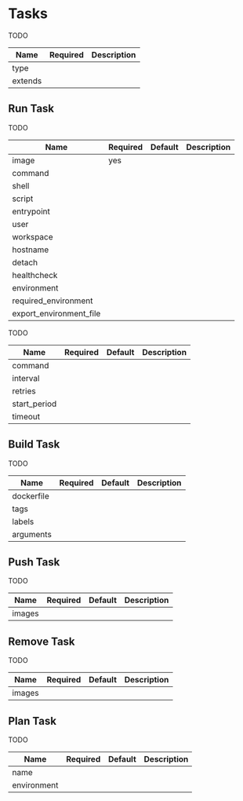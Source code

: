# Tasks

TODO

| Name    | Required | Description |
| ------- | -------- | ----------- |
| type    |          | |
| extends |          | |

## Run Task

TODO

| Name                    | Required | Default | Description |
| ----------------------- | -------- | ------- | ----------- |
| image                   | yes      |         | |
| command                 |          |         | |
| shell                   |          |         | |
| script                  |          |         | |
| entrypoint              |          |         | |
| user                    |          |         | |
| workspace               |          |         | |
| hostname                |          |         | |
| detach                  |          |         | |
| healthcheck             |          |         | |
| environment             |          |         | |
| required_environment    |          |         | |
| export_environment_file |          |         | |

TODO

| Name         | Required | Default | Description |
| ------------ | -------- | ------- | ----------- |
| command      |          |         | |
| interval     |          |         | |
| retries      |          |         | |
| start_period |          |         | |
| timeout      |          |         | |

## Build Task

TODO

| Name       | Required | Default | Description |
| ---------- | -------- | ------- | ----------- |
| dockerfile |          |         | |
| tags       |          |         | |
| labels     |          |         | |
| arguments  |          |         | |

## Push Task

TODO

| Name   | Required | Default | Description |
| ------ | -------- | ------- | ----------- |
| images |          |         | |

## Remove Task

TODO

| Name   | Required | Default | Description |
| ------ | -------- | ------- | ----------- |
| images |          |         | |

## Plan Task

TODO

| Name        | Required | Default | Description |
| ----------- | -------- | ------- | ----------- |
| name        |          |         | |
| environment |          |         | |
